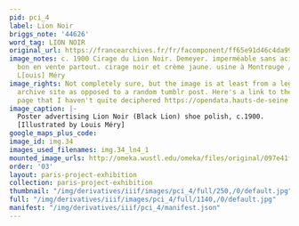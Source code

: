 ```yaml
---
pid: pci_4
label: Lion Noir
briggs_note: '44626'
word_tag: LION NOIR
original_url: https://francearchives.fr/fr/facomponent/ff65e91d46c4da991865bc7520b3e8ae07643271
image_notes: c. 1900 Cirage du Lion Noir. Demeyer. imperméable sans acide. le seul
  bon en vente partout. cirage noir et crème jaune. usine à Montrouge / Ch[arles]
  L[ouis] Méry
image_rights: Not completely sure, but the image is at least from a legit French government
  archive site as opposed to a random tumblr post. Here's a link to the permissions
  page that I haven't quite deciphered https://opendata.hauts-de-seine.fr/page/licences/
image_caption: |-
  Poster advertising Lion Noir (Black Lion) shoe polish, c.1900.
  [Illustrated by Louis Méry]
google_maps_plus_code: 
image_id: img.34
images_used_filenames: img.34_ln4_1
mounted_image_urls: http://omeka.wustl.edu/omeka/files/original/097e41f768a105568c2f09a56dc9ae38.jpg
order: '03'
layout: paris-project-exhibition
collection: paris-project-exhibition
thumbnail: "/img/derivatives/iiif/images/pci_4/full/250,/0/default.jpg"
full: "/img/derivatives/iiif/images/pci_4/full/1140,/0/default.jpg"
manifest: "/img/derivatives/iiif/pci_4/manifest.json"
---
```

